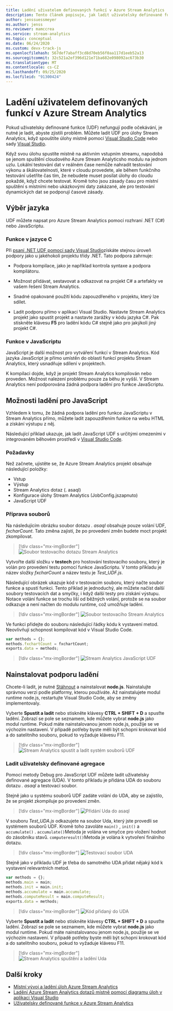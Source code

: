 ```yaml
---
title: Ladění uživatelem definovaných funkcí v Azure Stream Analytics
description: Tento článek popisuje, jak ladit uživatelsky definované funkce v Azure Stream Analytics.
author: jenssuessmeyer
ms.author: jenss
ms.reviewer: mamccrea
ms.service: stream-analytics
ms.topic: conceptual
ms.date: 06/24/2020
ms.custom: devx-track-js
ms.openlocfilehash: 567def7abaff3cd8d70eb56f0aa117d1eeb52a13
ms.sourcegitcommit: 32c521a2ef396d121e71ba682e098092ac673b30
ms.translationtype: MT
ms.contentlocale: cs-CZ
ms.lasthandoff: 09/25/2020
ms.locfileid: "91300424"
---
```

# <a name="debug-user-defined-functions-in-azure-stream-analytics"></a>Ladění uživatelem definovaných funkcí v Azure Stream Analytics 

Pokud uživatelsky definované funkce (UDF) nefungují podle očekávání, je nutné je ladit, abyste zjistili problém. Můžete ladit UDF pro úlohy Stream Analytics, když spouštíte úlohy místně pomocí [Visual Studio Code](visual-studio-code-local-run-live-input.md) nebo sady [Visual Studio](stream-analytics-vs-tools-local-run.md).

Když svou úlohu spustíte místně na aktivním vstupním streamu, napodobá se jenom spuštění cloudového Azure Stream Analyticsho modulu na jednom uzlu. Lokální testování dat v reálném čase nemůže nahradit testování výkonu a škálovatelnosti, které v cloudu provedete, ale během funkčního testování ušetříte čas tím, že nebudete muset posílat úlohy do cloudu pokaždé, když chcete testovat. Kromě toho jsou zásady času pro místní spuštění s místními nebo ukázkovými daty zakázané, ale pro testování dynamických dat se podporují časové zásady.

## <a name="pick-your-language"></a>Výběr jazyka

UDF můžete napsat pro Azure Stream Analytics pomocí rozhraní .NET (C#) nebo JavaScriptu. 

### <a name="functions-in-c"></a>Funkce v jazyce C # 

Při [psaní .NET UDF pomocí sady Visual Studio](stream-analytics-edge-csharp-udf-methods.md)získáte stejnou úroveň podpory jako u jakéhokoli projektu třídy .NET. Tato podpora zahrnuje:

* Podpora kompilace, jako je například kontrola syntaxe a podpora kompilátoru.

* Možnost přidávat, sestavovat a odkazovat na projekt C# a artefakty ve vašem řešení Stream Analytics. 

* Snadné opakované použití kódu zapouzdřeného v projektu, který lze sdílet. 

* Ladit podporu přímo v aplikaci Visual Studio. Nastavte Stream Analytics projekt jako spustit projekt a nastavte zarážky v kódu jazyka C#. Pak stiskněte klávesu **F5** pro ladění kódu C# stejně jako pro jakýkoli jiný projekt C#. 

### <a name="functions-in-javascript"></a>Funkce v JavaScriptu

JavaScript je další možnost pro vytváření funkcí v Stream Analytics. Kód jazyka JavaScript je přímo umístěn do oblasti funkcí projektu Stream Analytics, který usnadňuje sdílení v projektech.

K kompilaci dojde, když je projekt Stream Analytics kompilován nebo proveden. Možnost nalezení problému pouze za běhu je vyšší. V Stream Analytics není podporována žádná podpora ladění pro funkce JavaScriptu.

## <a name="debug-options-for-javascript"></a>Možnosti ladění pro JavaScript

Vzhledem k tomu, že žádná podpora ladění pro funkce JavaScriptu v Stream Analytics přímo, můžete ladit zapouzdřením funkce na webu HTML a získání výstupu z něj.

Následující příklad ukazuje, jak ladit JavaScript UDF s určitými omezeními v integrovaném běhovém prostředí v [Visual Studio Code](quick-create-visual-studio-code.md).

### <a name="prerequisites"></a>Požadavky

Než začnete, ujistěte se, že Azure Stream Analytics projekt obsahuje následující položky:

* Vstup 
* Výstup 
* Stream Analytics dotaz (. asaql) 
* Konfigurace úlohy Stream Analytics (JobConfig.jszapnuto)
* JavaScript UDF

### <a name="prepare-files"></a>Příprava souborů

Na následujícím obrázku soubor dotazu *. asaql* obsahuje pouze volání UDF, *fxcharCount*. Tato změna zajistí, že po provedení změn budete moct projekt zkompilovat.

> [!div class="mx-imgBorder"]
> ![Soubor testovacího dotazu Stream Analytics](./media/debug-user-defined-functions/asaql-file.png)

Vytvořte další složku v **testech** pro hostování testovacího souboru, který je volán pro provedení testu pomocí funkce JavaScriptu. V tomto příkladu je název složky *fxcharCount* a název testu je *Test_UDF.js*. 

Následující obrázek ukazuje kód v testovacím souboru, který načte soubor funkce a spustí funkci. Tento příklad je jednoduchý, ale můžete načíst další soubory testovacích dat a smyčky, i když další testy pro získání výstupu. Notace volání funkce se trochu liší od běžných volání, protože se na soubor odkazuje a není načten do modulu runtime, což umožňuje ladění. 

> [!div class="mx-imgBorder"]
> ![Soubor testovacího Stream Analytics](./media/debug-user-defined-functions/test-file.png)

Ve funkci přidejte do souboru následující řádky kódu k vystavení metod. Neovlivňují schopnost kompilovat kód v Visual Studio Code.

```javascript
var methods = {};
methods.fxchartCount = fxchartCount;
exports.data = methods;
``` 

> [!div class="mx-imgBorder"]
> ![Stream Analytics JavaScript UDF](./media/debug-user-defined-functions/udf-file.png)
  
## <a name="install-debug-support"></a>Nainstalovat podporu ladění

Chcete-li ladit, je nutné [Stáhnout](https://nodejs.org/en/download/) a nainstalovat **node.js**. Nainstalujte správnou verzi podle platformy, kterou používáte. Až nainstalujete modul runtime node.js, restartujte Visual Studio Code, aby se změny implementovaly. 

Vyberte **Spustit a ladit** nebo stiskněte klávesy **CTRL + SHIFT + D** a spusťte ladění. Zobrazí se pole se seznamem, kde můžete vybrat **node.js** jako modul runtime. Pokud máte nainstalovanou jenom node.js, použije se ve výchozím nastavení. V případě potřeby byste měli být schopni krokovat kód a do satelitního souboru, pokud to vyžaduje klávesu F11. 

> [!div class="mx-imgBorder"]
> ![Stream Analytics spustit a ladit systém souborů UDF](./media/debug-user-defined-functions/run-debug-udf.png)

### <a name="debug-user-defined-aggregates"></a>Ladit uživatelsky definované agregace 

Pomocí metody Debug pro JavaScript UDF můžete ladit uživatelsky definované agregace (UDA). V tomto příkladu je přidána UDA do souboru dotazu *. asaql* a testovací soubor.

Stejně jako u systému souborů UDF zadáte volání do UDA, aby se zajistilo, že se projekt zkompiluje po provedení změn. 

> [!div class="mx-imgBorder"]
> ![Přidání Uda do asaql](./media/debug-user-defined-functions/asaql-uda.png)

V souboru *Test_UDA.js* odkazujete na soubor Uda, který jste provedli se systémem souborů UDF. Kromě toho zavoláte `main()` , `init()` a `accumulate()` . `accumulate()`Metoda je volána ve smyčce pro vložení hodnot do zásobníku stavů. `computeresult()`Metoda je volána k vytvoření finálního dotazu. 

> [!div class="mx-imgBorder"]
> ![Testovací soubor UDA](./media/debug-user-defined-functions/uda-test.png)

Stejně jako v příkladu UDF je třeba do samotného UDA přidat nějaký kód k vystavení relevantních metod.

```javascript
var methods = {};
methods.main = main;
methods.init = main.init;
methods.accumulate = main.accumulate;
methods.computeResult = main.computeResult;
exports.data = methods;
``` 

> [!div class="mx-imgBorder"]
> ![Kód přidaný do UDA](./media/debug-user-defined-functions/uda-expose-methods.png)

Vyberte **Spustit a ladit** nebo stiskněte klávesy **CTRL + SHIFT + D** a spusťte ladění. Zobrazí se pole se seznamem, kde můžete vybrat **node.js** jako modul runtime. Pokud máte nainstalovanou jenom node.js, použije se ve výchozím nastavení. V případě potřeby byste měli být schopni krokovat kód a do satelitního souboru, pokud to vyžaduje klávesu F11.

> [!div class="mx-imgBorder"]
> ![Stream Analytics spuštění a ladění Uda](./media/debug-user-defined-functions/run-debug-uda.png)


## <a name="next-steps"></a>Další kroky

* [Místní vývoj a ladění úloh Azure Stream Analytics](develop-locally.md)
* [Ladění Azure Stream Analytics dotazů místně pomocí diagramu úloh v aplikaci Visual Studio](debug-locally-using-job-diagram.md)
* [Uživatelsky definované funkce v Azure Stream Analytics](functions-overview.md)
 
